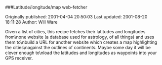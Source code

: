 ###Latitude/longitude/map web-fetcher

Originally published: 2001-04-04 20:50:03
Last updated: 2001-08-20 18:11:28
Author: Will Ware

Given a list of cities, this recipe fetches their latitudes and longitudes from\none website (a database used for astrology, of all things) and uses them to\nbuild a URL for another website which creates a map highlighting the cities\nagainst the outlines of continents. Maybe some day it will be clever enough to\nload the latitudes and longitudes as waypoints into your GPS receiver.